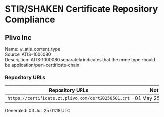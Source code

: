 # STIR/SHAKEN Certificate Repository Compliance

## Plivo Inc

Name: w_atis_content_type\
Source: ATIS-1000080\
Description: ATIS-1000080 separately indicates that the mime type should be application/pem-certificate-chain
### Repository URLs

| Repository URLs | Not After |  Problems | Link |
|-----------------|-----------|-----------|------|
| `https://certificate.zt.plivo.com/cert20250501.crt` | 01&#160;May&#160;25&#160;00:00&#160;UTC | true | [view](../../REPOS/0559aef85822e8bfb65965e06542d82094a72d63/README.md) |


Generated: 03 Jun 25 01:18 UTC